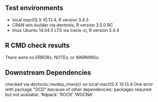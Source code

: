 ## Test environments
* local macOS X 10.13.4, R version 3.4.3
* CRAN win-builder via devtools, R version 3.5.0 RC
* linux Ubuntu 14.04.5 LTS via travis-ci, R version 3.4.4

## R CMD check results
There were no ERRORs, NOTEs, or WARNINGs. 

## Downstream Dependencies
checked via devtools::revdep_check() on local macOS X 10.13.4
One error with package "DCD" because of other dependencies: packages required but not available: ‘Rdpack’ ‘ROCR’ ‘WGCNA’
